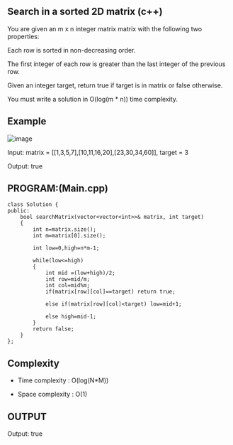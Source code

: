 ## Search in a sorted 2D matrix (c++)

You are given an m x n integer matrix matrix with the following two properties:

Each row is sorted in non-decreasing order.

The first integer of each row is greater than the last integer of the previous row.

Given an integer target, return true if target is in matrix or false otherwise.

You must write a solution in O(log(m * n)) time complexity.
## Example

![image](https://github.com/user-attachments/assets/622df4ab-e06d-4c88-b7ef-35a1e225afcd)


Input: matrix = [[1,3,5,7],[10,11,16,20],[23,30,34,60]], target = 3

Output: true

## PROGRAM:(Main.cpp)
```
class Solution {
public:
    bool searchMatrix(vector<vector<int>>& matrix, int target) 
    {
        int n=matrix.size();
        int m=matrix[0].size();

        int low=0,high=n*m-1;

        while(low<=high)
        {
            int mid =(low+high)/2;
            int row=mid/m;
            int col=mid%m;
            if(matrix[row][col]==target) return true;
            
            else if(matrix[row][col]<target) low=mid+1;

            else high=mid-1;
        }
        return false;  
    }
};
```
## Complexity
- Time complexity : O(log(N*M))

- Space complexity : O(1)

## OUTPUT
Output: true
